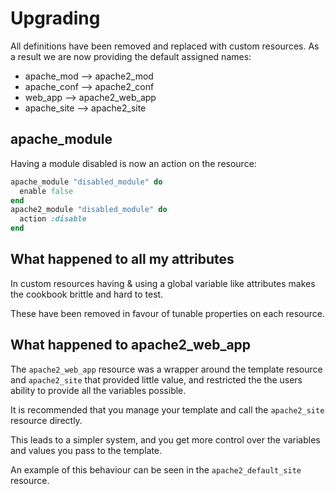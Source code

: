 # Upgrading

All definitions have been removed and replaced with custom resources.
As a result we are now providing the default assigned names:

- apache_mod --> apache2_mod
- apache_conf --> apache2_conf
- web_app --> apache2_web_app
- apache_site --> apache2_site

## apache_module

Having a module disabled is now an action on the resource:

```ruby
apache_module "disabled_module" do
  enable false
end
apache2_module "disabled_module" do
  action :disable
end
```

## What happened to all my attributes

In custom resources having & using a global variable like attributes makes the cookbook brittle and hard to test.

These have been removed in favour of tunable properties on each resource.

## What happened to apache2_web_app

The `apache2_web_app` resource was a wrapper around the template resource and `apache2_site` that provided little value, and restricted the the users ability to provide all the variables possible.

It is recommended that you manage your template and call the `apache2_site` resource directly.

This leads to a simpler system, and you get more control over the variables and values you pass to the template.

An example of this behaviour can be seen in the `apache2_default_site` resource.
